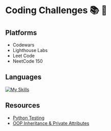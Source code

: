 # Coding Challenges 📚 🧩

## Platforms

- Codewars
- Lighthouse Labs
- Leet Code
- NeetCode 150

## Languages

[![My Skills](https://skillicons.dev/icons?i=typescript,javascript,python)](https://skillicons.dev)

## Resources

- [Python Testing](https://realpython.com/python-testing/#testing-your-code)
- [OOP Inheritance & Private Attributes](https://www.youtube.com/watch?v=6c6NYPjO_rI)
